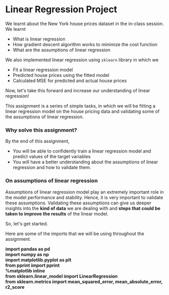 # Linear Regression Project

We learnt about the New York house prices dataset in the in-class session. We learnt 
* What is linear regression
* How gradient descent algorithm works to minimize the cost function 
* What are the assumptions of linear regression

We also implemented linear regression using `sklearn` library in which we

* Fit a linear regression model
* Predicted house prices using the fitted model
* Calculated MSE for predicted and actual house prices

Now, let's take this forward and increase our understanding of linear regression!

This assignment is a series of simple tasks, in which we will be fitting a linear regression model on the house pricing data and validating some of the assumptions of linear regression.

### Why solve this assignment?

By the end of this assignment,

* You will be able to confidently train a linear regression model and predict values of the target variables
* You will have a better understanding about the assumptions of linear regression and how to validate them.

### On assumptions of linear regression

Assumptions of linear regression model play an extremely important role in the model performance and stability. Hence, it is very important to validate these assumptions. Validating these assumptions can give us deeper insights into the **kind of data** we are dealing with and **steps that could be taken to improve the results** of the linear model.

So, let's get started.

Here are some of the imports that we will be using throughout the assignment.


**import pandas as pd<br>**
**import numpy as np<br>**
**import matplotlib.pyplot as plt<br>**
**from pprint import pprint<br>**
**%matplotlib inline<br>**
**from sklearn.linear_model import LinearRegression<br>**
**from sklearn.metrics import mean_squared_error, mean_absolute_error, r2_score<br>**